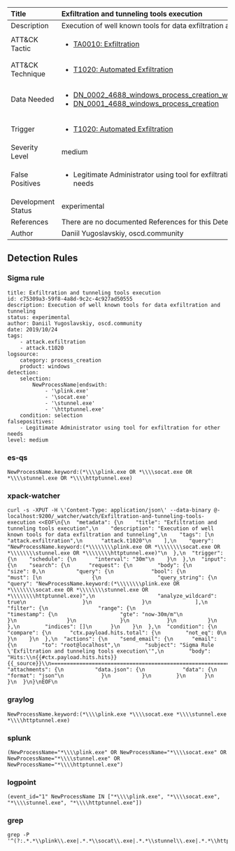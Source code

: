 | Title                | Exfiltration and tunneling tools execution                                                                                                                                                 |
|:---------------------|:------------------------------------------------------------------------------------------------------------------------------------------------------------|
| Description          | Execution of well known tools for data exfiltration and tunneling                                                                                                                                           |
| ATT&amp;CK Tactic    |  <ul><li>[TA0010: Exfiltration](https://attack.mitre.org/tactics/TA0010)</li></ul>  |
| ATT&amp;CK Technique | <ul><li>[T1020: Automated Exfiltration](https://attack.mitre.org/techniques/T1020)</li></ul>  |
| Data Needed          | <ul><li>[DN_0002_4688_windows_process_creation_with_commandline](../Data_Needed/DN_0002_4688_windows_process_creation_with_commandline.md)</li><li>[DN_0001_4688_windows_process_creation](../Data_Needed/DN_0001_4688_windows_process_creation.md)</li></ul>  |
| Trigger              | <ul><li>[T1020: Automated Exfiltration](../Triggers/T1020.md)</li></ul>  |
| Severity Level       | medium |
| False Positives      | <ul><li>Legitimate Administrator using tool for exfiltration for other needs</li></ul>  |
| Development Status   | experimental |
| References           |  There are no documented References for this Detection Rule yet  |
| Author               | Daniil Yugoslavskiy, oscd.community |


## Detection Rules

### Sigma rule

```
title: Exfiltration and tunneling tools execution
id: c75309a3-59f8-4a8d-9c2c-4c927ad50555
description: Execution of well known tools for data exfiltration and tunneling
status: experimental
author: Daniil Yugoslavskiy, oscd.community
date: 2019/10/24
tags:
    - attack.exfiltration
    - attack.t1020
logsource:
    category: process_creation
    product: windows
detection:
    selection:
        NewProcessName|endswith:
            - '\plink.exe'
            - '\socat.exe'
            - '\stunnel.exe'
            - '\httptunnel.exe'
    condition: selection
falsepositives:
    - Legitimate Administrator using tool for exfiltration for other needs
level: medium

```





### es-qs
    
```
NewProcessName.keyword:(*\\\\plink.exe OR *\\\\socat.exe OR *\\\\stunnel.exe OR *\\\\httptunnel.exe)
```


### xpack-watcher
    
```
curl -s -XPUT -H \'Content-Type: application/json\' --data-binary @- localhost:9200/_watcher/watch/Exfiltration-and-tunneling-tools-execution <<EOF\n{\n  "metadata": {\n    "title": "Exfiltration and tunneling tools execution",\n    "description": "Execution of well known tools for data exfiltration and tunneling",\n    "tags": [\n      "attack.exfiltration",\n      "attack.t1020"\n    ],\n    "query": "NewProcessName.keyword:(*\\\\\\\\plink.exe OR *\\\\\\\\socat.exe OR *\\\\\\\\stunnel.exe OR *\\\\\\\\httptunnel.exe)"\n  },\n  "trigger": {\n    "schedule": {\n      "interval": "30m"\n    }\n  },\n  "input": {\n    "search": {\n      "request": {\n        "body": {\n          "size": 0,\n          "query": {\n            "bool": {\n              "must": [\n                {\n                  "query_string": {\n                    "query": "NewProcessName.keyword:(*\\\\\\\\plink.exe OR *\\\\\\\\socat.exe OR *\\\\\\\\stunnel.exe OR *\\\\\\\\httptunnel.exe)",\n                    "analyze_wildcard": true\n                  }\n                }\n              ],\n              "filter": {\n                "range": {\n                  "timestamp": {\n                    "gte": "now-30m/m"\n                  }\n                }\n              }\n            }\n          }\n        },\n        "indices": []\n      }\n    }\n  },\n  "condition": {\n    "compare": {\n      "ctx.payload.hits.total": {\n        "not_eq": 0\n      }\n    }\n  },\n  "actions": {\n    "send_email": {\n      "email": {\n        "to": "root@localhost",\n        "subject": "Sigma Rule \'Exfiltration and tunneling tools execution\'",\n        "body": "Hits:\\n{{#ctx.payload.hits.hits}}{{_source}}\\n================================================================================\\n{{/ctx.payload.hits.hits}}",\n        "attachments": {\n          "data.json": {\n            "data": {\n              "format": "json"\n            }\n          }\n        }\n      }\n    }\n  }\n}\nEOF\n
```


### graylog
    
```
NewProcessName.keyword:(*\\\\plink.exe *\\\\socat.exe *\\\\stunnel.exe *\\\\httptunnel.exe)
```


### splunk
    
```
(NewProcessName="*\\\\plink.exe" OR NewProcessName="*\\\\socat.exe" OR NewProcessName="*\\\\stunnel.exe" OR NewProcessName="*\\\\httptunnel.exe")
```


### logpoint
    
```
(event_id="1" NewProcessName IN ["*\\\\plink.exe", "*\\\\socat.exe", "*\\\\stunnel.exe", "*\\\\httptunnel.exe"])
```


### grep
    
```
grep -P '^(?:.*.*\\plink\\.exe|.*.*\\socat\\.exe|.*.*\\stunnel\\.exe|.*.*\\httptunnel\\.exe)'
```



